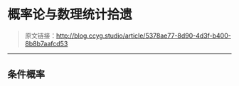 # 概率论与数理统计拾遗

[annotation]: <id> (5378ae77-8d90-4d3f-b400-8b8b7aafcd53)
[annotation]: <status> (protect)
[annotation]: <create_time> (2019-05-07 11:01:33)
[annotation]: <category> (数学理论)
[annotation]: <tags> (概率论与数理统计)
[annotation]: <comments> (false)

> 原文链接：<http://blog.ccyg.studio/article/5378ae77-8d90-4d3f-b400-8b8b7aafcd53>

---

## 条件概率

